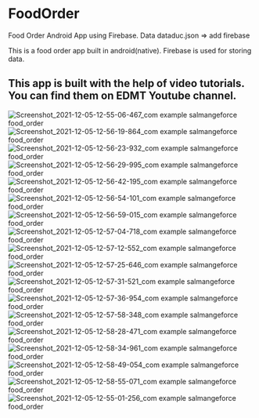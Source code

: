 # FoodOrder
Food Order Android App using Firebase.
Data dataduc.json => add firebase

This is a food order app built in android(native). Firebase is used for storing data.

## This app is built with the help of video tutorials. You can find them on EDMT Youtube channel.
![Screenshot_2021-12-05-12-55-06-467_com example salmangeforce food_order](https://user-images.githubusercontent.com/65696365/164933732-a3be4ff4-7f69-49e8-938a-06031aa84fae.jpg)
![Screenshot_2021-12-05-12-56-19-864_com example salmangeforce food_order](https://user-images.githubusercontent.com/65696365/164933735-1855ff00-3438-4d86-bb75-23209bcd0a42.jpg)
![Screenshot_2021-12-05-12-56-23-932_com example salmangeforce food_order](https://user-images.githubusercontent.com/65696365/164933740-2b351d65-aa91-4b60-9dd9-f001e68fcccc.jpg)
![Screenshot_2021-12-05-12-56-29-995_com example salmangeforce food_order](https://user-images.githubusercontent.com/65696365/164933744-bb3eacd0-62bc-4d59-acf7-a6ac3a12d228.jpg)
![Screenshot_2021-12-05-12-56-42-195_com example salmangeforce food_order](https://user-images.githubusercontent.com/65696365/164933752-1f2f498f-4184-4fb4-b191-1c8950860f2d.jpg)
![Screenshot_2021-12-05-12-56-54-101_com example salmangeforce food_order](https://user-images.githubusercontent.com/65696365/164933767-d9abb8a2-1861-4b61-8967-afa60b834b9a.jpg)
![Screenshot_2021-12-05-12-56-59-015_com example salmangeforce food_order](https://user-images.githubusercontent.com/65696365/164933771-c179f077-9ef2-4e68-88a8-983fc9b2352a.jpg)
![Screenshot_2021-12-05-12-57-04-718_com example salmangeforce food_order](https://user-images.githubusercontent.com/65696365/164933778-048a7eb7-65c8-41bb-9d2a-3f2d6ca31a13.jpg)
![Screenshot_2021-12-05-12-57-12-552_com example salmangeforce food_order](https://user-images.githubusercontent.com/65696365/164933780-cf282aa7-7231-4306-8fc7-064556306b0f.jpg)
![Screenshot_2021-12-05-12-57-25-646_com example salmangeforce food_order](https://user-images.githubusercontent.com/65696365/164933787-199e5530-7051-4619-ba23-37a29b3398b1.jpg)
![Screenshot_2021-12-05-12-57-31-521_com example salmangeforce food_order](https://user-images.githubusercontent.com/65696365/164933793-d332215a-7876-49a5-8c81-890a5166a41e.jpg)
![Screenshot_2021-12-05-12-57-36-954_com example salmangeforce food_order](https://user-images.githubusercontent.com/65696365/164933799-e37ac6b9-2e21-49ee-9899-b25285acb560.jpg)
![Screenshot_2021-12-05-12-57-58-348_com example salmangeforce food_order](https://user-images.githubusercontent.com/65696365/164933804-acfe7051-45d1-4513-9131-147b18cff93d.jpg)
![Screenshot_2021-12-05-12-58-28-471_com example salmangeforce food_order](https://user-images.githubusercontent.com/65696365/164933807-dfe96d4e-3a40-4a37-97fd-652e6ad4252f.jpg)
![Screenshot_2021-12-05-12-58-34-961_com example salmangeforce food_order](https://user-images.githubusercontent.com/65696365/164933812-fb8aa659-0073-4efa-93c4-a6f41a4c38ea.jpg)
![Screenshot_2021-12-05-12-58-49-054_com example salmangeforce food_order](https://user-images.githubusercontent.com/65696365/164933815-80a6a79d-b92d-420c-8591-260a232a788d.jpg)
![Screenshot_2021-12-05-12-58-55-071_com example salmangeforce food_order](https://user-images.githubusercontent.com/65696365/164933816-db4cd707-aeda-4475-99db-13939828dc95.jpg)
![Screenshot_2021-12-05-12-55-01-256_com example salmangeforce food_order](https://user-images.githubusercontent.com/65696365/164933817-42625817-ecd1-4160-9748-e82b2d4868ac.jpg)
 
